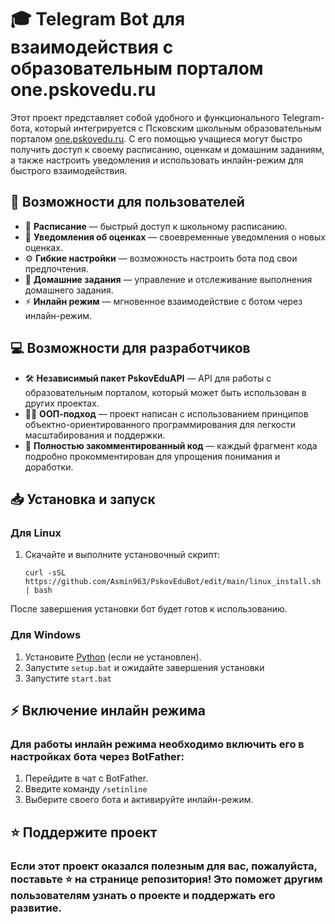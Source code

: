 # 🎓 Telegram Bot для взаимодействия с образовательным порталом one.pskovedu.ru

Этот проект представляет собой удобного и функционального Telegram-бота, который интегрируется с Псковским школьным образовательным порталом [one.pskovedu.ru](https://one.pskovedu.ru). С его помощью учащиеся могут быстро получить доступ к своему расписанию, оценкам и домашним заданиям, а также настроить уведомления и использовать инлайн-режим для быстрого взаимодействия.

## 🚀 Возможности для пользователей

- 📅 **Расписание** — быстрый доступ к школьному расписанию.
- 📲 **Уведомления об оценках** — своевременные уведомления о новых оценках.
- ⚙️ **Гибкие настройки** — возможность настроить бота под свои предпочтения.
- 📝 **Домашние задания** — управление и отслеживание выполнения домашнего задания.
- ⚡ **Инлайн режим** — мгновенное взаимодействие с ботом через инлайн-режим.

## 💻 Возможности для разработчиков

- 🛠️ **Независимый пакет PskovEduAPI** — API для работы с образовательным порталом, который может быть использован в других проектах.
- 👨‍💻 **ООП-подход** — проект написан с использованием принципов объектно-ориентированного программирования для легкости масштабирования и поддержки.
- 📝 **Полностью закомментированный код** — каждый фрагмент кода подробно прокомментирован для упрощения понимания и доработки.

## 📥 Установка и запуск

### Для Linux

1. Скачайте и выполните установочный скрипт:
   ```
   curl -sSL https://github.com/Asmin963/PskovEduBot/edit/main/linux_install.sh | bash
После завершения установки бот будет готов к использованию.
### Для Windows
1. Установите <a href="https://www.python.org/downloads/windows/">Python</a> (если не установлен).
2. Запустите `setup.bat` и ожидайте завершения установки
5. Запустите `start.bat`
   
## ⚡ Включение инлайн режима
### Для работы инлайн режима необходимо включить его в настройках бота через BotFather:

1. Перейдите в чат с BotFather.
2. Введите команду `/setinline`
3. Выберите своего бота и активируйте инлайн-режим.

## ⭐ Поддержите проект
### Если этот проект оказался полезным для вас, пожалуйста, поставьте ⭐ на странице репозитория! Это поможет другим пользователям узнать о проекте и поддержать его развитие.





